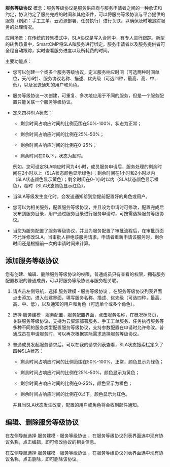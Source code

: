 **服务等级协议**
概念：服务等级协议是服务供应商与服务申请者之间的一种承诺和约定，协议约定了服务完成的时间和其他条件，可以将服务等级协议与平台提供的服务（例如：手工工单、云资源部署、任务执行）进行关联，以确保及时地追踪服务的处理情况。

应用场景：在传统的转售模式中，SLA协议是写入合同中，有专人进行跟踪。新型的转售场景中，SmartCMP将SLA和服务进行绑定，服务申请者以及服务提供者可全程自动跟踪，实时查看服务进度以及所耗费的时间。

主要功能点：
  + 您可以创建一个或多个服务等级协议，定义服务响应时间（可选两种时间单位，天/小时）、服务协议名称、描述、优先级（可选四种，最高、高、中、低），以及发送通知的用户和角色。

  + 服务等级协议一次创建，可重复、多次地应用于不同的服务，但是一个服务配置只能关联一个服务等级协议。

  + 定义四种SLA状态：
     -  剩余时间占响应时间的比例范围在50%-100%，状态为正常；
     
     -  剩余时间占响应时间的比例在25%-50%；
     
     -  剩余时间占响应时间的比例在0-25%；
     
     -  剩余时间在0以下，状态为超时。
     
     例如，您可设定SLA响应时间为4小时，成员服务申请后，服务处理的剩余时间在2小时以上（SLA状态颜色显示绿色）；剩余时间在1小时和2小时以内（SLA状态颜色显示黄色）；剩余时间在0-1小时以内（SLA状态颜色显示橙色），超时（SLA状态颜色显示红色）。

  + 当SLA等级发生变化时，会发送通知给到您提前配置好的角色或用户。

  + 您可以为相关服务，配置服务等级协议，并且设为申请时可修改，配置完成后发布到服务目录，用户通过服务目录进行服务申请时，可按需选择服务等级协议。

  + 当您为服务配置了服务等级协议，并且为服务配置了审批流程后，在审批页面不允许修改SLA。当审批人拒绝该服务请求，申请者重新申请该服务时，剩余时间还是根据前一次的申请时间来计算。


## 添加服务等级协议
您有创建、编辑、删除服务等级协议的权限，普通成员只有查看的权限，拥有服务配置权限的普通成员，可以将服务等级协议与服务相关联。
 　
  1. 请点击左侧导航，选择 服务建模 - 服务等级协议 ，在服务等级协议列表界面点击添加，进入创建界面，填写服务名称、描述、优先级（可选四种，最高、高、中、低），以及通知的用户和角色（可选单个或多个角色）。

  2. 选择 服务建模 - 服务配置，服务配置界面，点击服务名称，在概况标签页，关联服务等级协议，支持为云资源部署服务、手工工单服务、任务执行服务等多种不同的服务类型配置服务等级协议，支持参数配置在申请时允许修改。普通成员在申请服务时，可以再次根据实际需求选择服务等级协议。

  3. 普通成员发起服务请求后，可以在我的请求列表查看，SLA状态搜索栏定义了四种SLA状态：
     - 剩余时间占响应时间的比例范围在50%-100%，正常，颜色显示为绿色；
     
     - 剩余时间占响应时间的比例在25%-50%，颜色显示为黄色；
     
     - 剩余时间占响应时间的比例在0-25%，颜色显示为橙色；
     
     - 剩余时间占响应时间的比例在0以下，颜色显示为红色。
     
     并且当SLA状态发生改变，配置的用户或角色将会收到邮件通知。

## 编辑、删除服务等级协议

在左侧导航选择 服务建模 - 服务等级协议 ，在服务等级协议列表界面选中现有协议名称，点击编辑，即可修改协议的相关信息。

在左侧导航选择 服务建模 - 服务等级协议 ，在服务等级协议列表界面选中现有协议名称，点击删除，即可删除该协议。